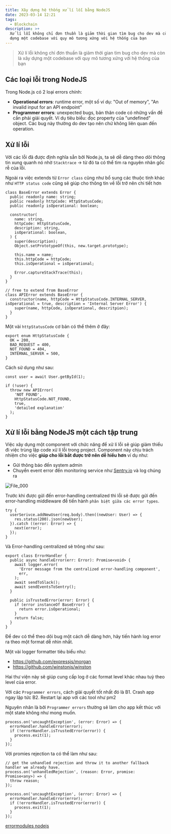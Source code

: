 ```yaml
---
title: Xây dựng hệ thống xử lí lỗi bằng NodeJS
date: 2023-03-14 12:21
tags:
  - Blockchain
description: >+
  Xử lí lỗi không chỉ đơn thuần là giảm thời gian tìm bug cho dev mà còn là xây
  dựng một codebase với quy mô tương xứng với hệ thống của bạn
---
```



> Xử lí lỗi không chỉ đơn thuần là giảm thời gian tìm bug cho dev mà còn là xây dựng một codebase với quy mô tương xứng với hệ thống của bạn

## Các loại lỗi trong NodeJS

Trong Node.js có 2 loại errors chính:

* **Operational errors**: runtime error, một số ví dụ: "Out of memory", "An invalid input for an API endpoint"
* **Programmer errors**: unexpected bugs, bản thân code có những vấn đề cần phải giải quyết. Ví dụ tiêu biểu: đọc property của "undefined" object. Các bug này thường do dev tạo nên chứ không liên quan đến operation.

## Xử lí lỗi

Với các lỗi đã được định nghĩa sẵn bởi Node.js, ta sẽ dễ dàng theo dõi thông tin xung quanh nó nhờ `Stacktrace` → từ đó ta có thể tìm ra nguyên nhân gốc rễ của lỗi.

Ngoài ra việc extends từ `Error class` cũng như bổ sung các thuộc tính khác như `HTTP status code` cũng sẽ giúp cho thông tin về lỗi trở nên chi tiết hơn

```TS
class BaseError extends Error {
  public readonly name: string;
  public readonly httpCode: HttpStatusCode;
  public readonly isOperational: boolean;

  constructor(
    name: string,
    httpCode: HttpStatusCode,
    description: string,
    isOperational: boolean,
  ) {
    super(description);
    Object.setPrototypeOf(this, new.target.prototype);

    this.name = name;
    this.httpCode = httpCode;
    this.isOperational = isOperational;

    Error.captureStackTrace(this);
  }
}

// free to extend from BaseError
class APIError extends BaseError {
  constructor(name, httpCode = HttpStatusCode.INTERNAL_SERVER, isOperational = true, description = 'Internal Server Error') {
    super(name, httpCode, isOperational, descritpion);
  }
}

```

Một vài `httpStatusCode` cơ bản có thể thêm ở đây:

```TS
export enum HttpStatusCode {
  OK = 200,
  BAD_REQUEST = 400,
  NOT_FOUND = 404,
  INTERNAL_SERVER = 500,
}

```

Cách sử dụng như sau:

```TS
const user = await User.getById(1);

if (!user) {
  throw new APIError(
    'NOT FOUND',
    HttpStatusCode.NOT_FOUND,
    true,
    'detailed explanation'
  );
}

```

## Xử lí lỗi bằng NodeJS một cách tập trung

Việc xây dụng một component với chức năng để xử lí lỗi sẽ giúp giảm thiểu đi việc trùng lặp code xử lí lỗi trong project. Component này chịu trách nhiệm cho việc **giúp cho lỗi bắt được trở nên dễ hiểu hơn** ví dụ như:

* Gửi thông báo đến system admin
* Chuyển event error đến monitoring service như [Sentry.io](http://sentry.io/) và log chúng ra

![File_000](https://user-images.githubusercontent.com/15076665/179694787-49e0f4fc-fcbd-46e7-a2b5-721d2152da90.png)

Trước khi được gửi đến error-handling centralized thì lỗi sẽ được gửi đến error-handling middleware để tiến hành `phân biệt giữa các error types`.

```TS
try {
  userSerivce.addNewUser(req.body).then((newUser: User) => {
    res.status(200).json(newUser);
  }).catch ((error: Error) => {
    next(error);
  });
}

```

Và Error-handling centralized sẽ trông như sau:

```TS
export class ErrorHandler {
  public async handleError(err: Error): Promise<void> {
    await logger.error(
      'Error message from the centralized error-handling component',
      err,
    );
    await sendToSlack();
    await sendEventsToSentry();
  }

  public isTrustedError(error: Error) {
    if (error instanceOf BaseError) {
      return error.isOperational;
    }
    return false;
  }
}

```

Để dev có thể theo dõi bug một cách dễ dàng hơn, hãy tiến hành log error ra theo một format dễ nhìn nhất.

Một vài logger formatter tiêu biểu như:

* <https://github.com/expressjs/morgan>
* <https://github.com/winstonjs/winston>

Hai thư viện này sẽ giúp cung cấp log ở các format level khác nhau tuỳ theo level của error.

Với các `Programmer errors`, cách giải quyết tốt nhất đó là B1. Crash app ngay lập tức B2. Restart lại app với các tool như pm2

Nguyên nhân là bởi `Programmer errors` thường sẽ làm cho app kết thúc với một state không như mong muốn.

```TS
process.on('uncaughtException', (error: Error) => {
  errorHandler.handleError(error);
  if (!errorHandler.isTrustedError(error)) {
    process.exit(1);
  }
});

```

Với promies rejection ta có thể làm như sau:

```TS
// get the unhandled rejection and throw it to another fallback handler we already have.
process.on('unhandledRejection', (reason: Error, promise: Promise<any>) => {
  throw reason;
});

process.on('uncaughtException', (error: Error) => {
  errorHandler.handleError(error);
  if (!errorHandler.isTrustedError(error)) {
    process.exit(1);
  }
});

```

[error](https://viblo.asia/tags/error)[modules nodejs](https://viblo.asia/tags/modules-nodejs)